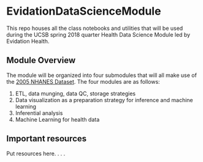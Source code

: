 # EvidationDataScienceModule

This repo houses all the class notebooks and utilities that will be used during the UCSB spring 2018 quarter 
Health Data Science Module led by Evidation Health.

## Module Overview
The module will be organized into four submodules that will all make use of the 
[2005 NHANES Dataset](https://wwwn.cdc.gov/nchs/nhanes/ContinuousNhanes/Default.aspx?BeginYear=2005).
The four modules are as follows:

1. ETL, data munging, data QC, storage strategies
2. Data visualization as a preparation strategy for inference and machine learning
3. Inferential analysis
4. Machine Learning for health data

## Important resources
Put resources here. . . .
